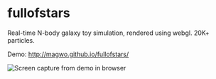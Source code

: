 # fullofstars

Real-time N-body galaxy toy simulation, rendered using webgl. 20K+ particles.

Demo: http://magwo.github.io/fullofstars/

![Screen capture from demo in browser](https://raw.githubusercontent.com/magwo/fullofstars/master/screencapture.gif)
